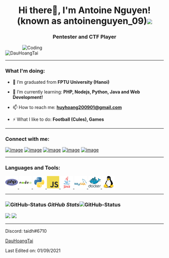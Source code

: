 <h1 align="center">Hi there👋, I'm Antoine Nguyen! (known as antoinenguyen_09)<img height="40" src="https://emoji.gg/assets/emoji/7333-parrotdance.gif"></h1>
<h3 align="center">Pentester and CTF Player</h3>

<img align="right" alt="Coding" width="400" src="https://user-images.githubusercontent.com/78724676/107845321-998ad500-6e00-11eb-8f60-a90db837bdb2.gif" style="vertical-align:middle;margin:0px 50px">
<p align="left"> <img src="https://komarev.com/ghpvc/?username=DauHoangTai&label=Profile%20views&color=0e75b6&style=flat" alt="DauHoangTai" /> </p>

<hr>

<h3 align="left"><b>What I'm doing:</b></h3>

- 🌁 I’m graduated from **FPTU University (Hanoi)**

- 🌱 I’m currently learning: **PHP, Nodejs, Python, Java and Web Development!**

- 📫 How to reach me: **huyhoang200901@gmail.com**

- ⚡ What I like to do: **Football (Cules), Games**

<hr>

<h3 align="left">Connect with me:</h3>
<div align="left">

[![image](https://img.shields.io/badge/LinkedIn-0077B5?style=for-the-badge&logo=linkedin&logoColor=white)](https://www.linkedin.com/in/huy-ho%C3%A0ng-nguy%E1%BB%85n-cao-759b691b5/)
[![image](https://img.shields.io/badge/Twitter-1DA1F2?style=for-the-badge&logo=twitter&logoColor=white)](https://twitter.com/antoineguyen_09)
[![image](https://img.shields.io/badge/Gmail-D14836?style=for-the-badge&logo=gmail&logoColor=white)](mailto:huyhoang200901@gmail.com)
[![image](https://img.shields.io/badge/blogger-996699?style=for-the-badge&logo=blogger&logoColor=white)](https://hackmd.io/@antoinenguyen09)
[![image](https://img.shields.io/badge/Facebook-facebok-blue?style=for-the-badge&logo=facebook&logoColor=blue)](https://www.facebook.com/antoinenguyen09)
</div>

<hr>

<h3 align="left">Languages and Tools:</h3>
<p align="left">
  <a href="https://www.php.net/docs.php" target="_blank"> 
    <img src="https://raw.githubusercontent.com/devicons/devicon/master/icons/php/php-original.svg" alt="php" width="40" height="40"/> 
  </a>
  <a href="https://nodejs.org/en/docs/" target="_blank"> 
    <img src="https://raw.githubusercontent.com/devicons/devicon/master/icons/nodejs/nodejs-original-wordmark.svg" alt="nodejs" width="40" height="40"/> 
  </a> 
  <a href="https://www.python.org" target="_blank"> 
    <img src="https://raw.githubusercontent.com/devicons/devicon/master/icons/python/python-original.svg" alt="python" width="40" height="40"/> 
  </a>  
  <a href="https://developer.mozilla.org/en-US/docs/Web/JavaScript" target="_blank"> 
    <img src="https://raw.githubusercontent.com/devicons/devicon/master/icons/javascript/javascript-original.svg" alt="javascript" width="40" height="40"/> 
  </a>
  <a href="https://docs.oracle.com/en/java/" target="_blank"> 
    <img src="https://raw.githubusercontent.com/devicons/devicon/master/icons/java/java-original-wordmark.svg" alt="java" width="40" height="40"/> 
  </a>
  <a href="https://dev.mysql.com/doc/" target="_blank"> 
    <img src="https://raw.githubusercontent.com/devicons/devicon/master/icons/mysql/mysql-original-wordmark.svg" alt="mysql" width="40" height="40"/> 
  </a>
  <a href="https://docs.docker.com/" target="_blank"> 
    <img src="https://raw.githubusercontent.com/devicons/devicon/master/icons/docker/docker-original-wordmark.svg" alt="docker" width="40" height="40"/> 
  </a>
  <a href="https://www.linux.org/" target="_blank"> 
    <img src="https://raw.githubusercontent.com/devicons/devicon/master/icons/linux/linux-original.svg" alt="linux" width="40" height="40"/> 
  </a> 
</p>

<hr>

<h3 align="left">
 <img src="https://media.giphy.com/media/8UHRm5oY4k4FDxq5QG/giphy.gif" width="30px" alt="GitHub-Status"/>&nbsp;<i><b>GitHub Stats</b></i><img src="https://media.giphy.com/media/8UHRm5oY4k4FDxq5QG/giphy.gif" width="30px" alt="GitHub-Status"/></h3>
<p align= "left">
  <img height= "150" src="https://github-readme-stats.vercel.app/api?username=DauHoangTai&theme=react&show_icons=true&include_all_commits=true" />
  <img height= "150" src="https://github-readme-stats.vercel.app/api/top-langs/?username=DauHoangTai&theme=react&layout=compact" />
</p>

------
Discord: taidh#6710

[DauHoangTai](https://github.com/DauHoangTai)

Last Edited on: 01/09/2021

